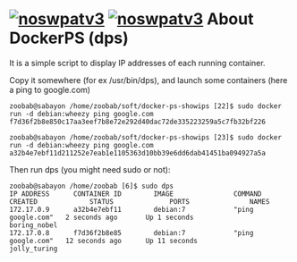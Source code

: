[![noswpatv3](http://zoobab.wdfiles.com/local--files/start/noupcv3.jpg)](https://ffii.org/donate-now-to-save-europe-from-software-patents-says-ffii/)
[![noswpatv3](http://zoobab.wdfiles.com/local--files/start/noupcv3.jpg)](https://ffii.org/donate-now-to-save-europe-from-software-patents-says-ffii/)
About DockerPS (dps)
====================

It is a simple script to display IP addresses of each running container.

Copy it somewhere (for ex /usr/bin/dps), and launch some containers (here a ping to google.com)

```
zoobab@sabayon /home/zoobab/soft/docker-ps-showips [22]$ sudo docker run -d debian:wheezy ping google.com
f7d36f2b8e850c17aa3eef7b8e72e292d40dac72de335223259a5c7fb32bf226

zoobab@sabayon /home/zoobab/soft/docker-ps-showips [23]$ sudo docker run -d debian:wheezy ping google.com
a32b4e7ebf11d211252e7eab1e1105363d10bb39e6dd6dab41451ba094927a5a
```

Then run dps (you might need sudo or not):

```
zoobab@sabayon /home/zoobab [6]$ sudo dps
IP ADDRESS      CONTAINER ID        IMAGE               COMMAND             CREATED             STATUS              PORTS               NAMES
172.17.0.9      a32b4e7ebf11        debian:7            "ping google.com"   2 seconds ago       Up 1 seconds                            boring_nobel
172.17.0.8      f7d36f2b8e85        debian:7            "ping google.com"   12 seconds ago      Up 11 seconds                           jolly_turing
```
